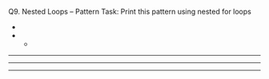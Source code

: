 Q9. Nested Loops – Pattern
Task: Print this pattern using nested for loops

*
* *
* * *
* * * *
* * * * *
